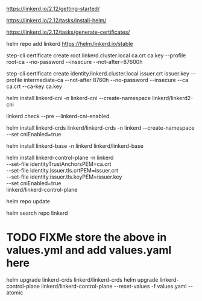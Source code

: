 https://linkerd.io/2.12/getting-started/

https://linkerd.io/2.12/tasks/install-helm/

https://linkerd.io/2.12/tasks/generate-certificates/

helm repo add linkerd https://helm.linkerd.io/stable

step-cli certificate create root.linkerd.cluster.local ca.crt ca.key --profile root-ca --no-password --insecure --not-after=87600h

step-cli certificate create identity.linkerd.cluster.local issuer.crt issuer.key --profile intermediate-ca --not-after 8760h --no-password --insecure --ca ca.crt --ca-key ca.key

helm install linkerd-cni -n linkerd-cni --create-namespace linkerd/linkerd2-cni

linkerd check --pre --linkerd-cni-enabled

helm install linkerd-crds linkerd/linkerd-crds -n linkerd --create-namespace --set cniEnabled=true

helm install linkerd-base -n linkerd linkerd/linkerd-base

helm install linkerd-control-plane -n linkerd \
  --set-file identityTrustAnchorsPEM=ca.crt \
  --set-file identity.issuer.tls.crtPEM=issuer.crt \
  --set-file identity.issuer.tls.keyPEM=issuer.key \
  --set cniEnabled=true \
  linkerd/linkerd-control-plane


helm repo update

helm search repo linkerd

# TODO FIXMe store the above in values.yml and add values.yaml here
helm upgrade linkerd-crds linkerd/linkerd-crds
helm upgrade linkerd-control-plane linkerd/linkerd-control-plane --reset-values -f values.yaml --atomic


